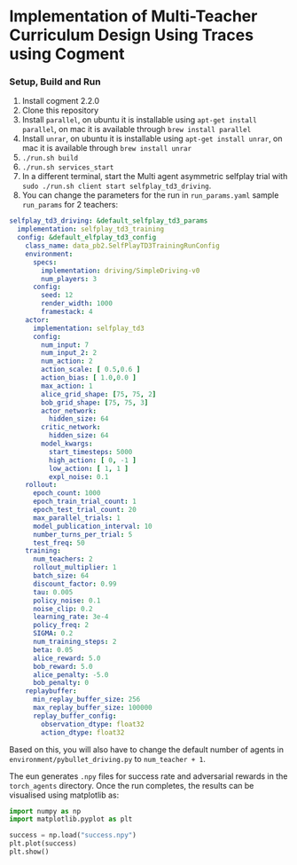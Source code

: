 # Implementation of Multi-Teacher Curriculum Design Using Traces using Cogment


### Setup, Build and Run

1. Install cogment 2.2.0
2. Clone this repository
3. Install `parallel`, on ubuntu it is installable using `apt-get install parallel`, on mac it is available through `brew install parallel`
4. Install `unrar`, on ubuntu it is installable using `apt-get install unrar`, on mac it is available through `brew install unrar`
5. `./run.sh build`
6. `./run.sh services_start`
7. In a different terminal, start the Multi agent asymmetric selfplay trial with `sudo ./run.sh client start selfplay_td3_driving`.
8. You can change the parameters for the run in `run_params.yaml`
sample `run_params` for 2 teachers:
```yaml
selfplay_td3_driving: &default_selfplay_td3_params
  implementation: selfplay_td3_training
  config: &default_elfplay_td3_config
    class_name: data_pb2.SelfPlayTD3TrainingRunConfig
    environment:
      specs:
        implementation: driving/SimpleDriving-v0
        num_players: 3
      config:
        seed: 12
        render_width: 1000
        framestack: 4
    actor:
      implementation: selfplay_td3
      config:
        num_input: 7
        num_input_2: 2
        num_action: 2
        action_scale: [ 0.5,0.6 ]
        action_bias: [ 1.0,0.0 ]
        max_action: 1
        alice_grid_shape: [75, 75, 2]
        bob_grid_shape: [75, 75, 3]
        actor_network:
          hidden_size: 64
        critic_network:
          hidden_size: 64
        model_kwargs:
          start_timesteps: 5000
          high_action: [ 0, -1 ]
          low_action: [ 1, 1 ]
          expl_noise: 0.1
    rollout:
      epoch_count: 1000
      epoch_train_trial_count: 1
      epoch_test_trial_count: 20
      max_parallel_trials: 1
      model_publication_interval: 10
      number_turns_per_trial: 5
      test_freq: 50
    training:
      num_teachers: 2
      rollout_multiplier: 1
      batch_size: 64
      discount_factor: 0.99
      tau: 0.005
      policy_noise: 0.1
      noise_clip: 0.2
      learning_rate: 3e-4
      policy_freq: 2
      SIGMA: 0.2
      num_training_steps: 2
      beta: 0.05
      alice_reward: 5.0
      bob_reward: 5.0
      alice_penalty: -5.0
      bob_penalty: 0
    replaybuffer:
      min_replay_buffer_size: 256
      max_replay_buffer_size: 100000
      replay_buffer_config:
        observation_dtype: float32
        action_dtype: float32
```
Based on this, you will also have to change the default number of agents in `environment/pybullet_driving.py` to `num_teacher + 1`.

The eun generates `.npy` files for success rate and adversarial rewards in the `torch_agents` directory. Once the run completes, the results can be visualised using matplotlib as:
```python
import numpy as np
import matplotlib.pyplot as plt

success = np.load("success.npy")
plt.plot(success)
plt.show()
```
